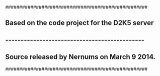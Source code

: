 ###################################################
## Based on the code project for the D2K5 server ##
## --------------------------------------------- ##
##  Source released by Nernums on March 9 2014.  ##
###################################################